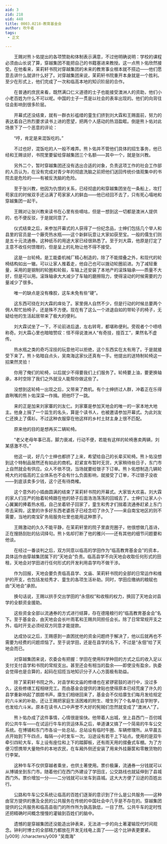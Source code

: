 ```yaml
---
aid: 3
zid: 218
uid: 448
title: 0003.0218-教育基金会
author: 吹牛者
tags: 
 - 正文

---
```




　　王赐对熊卜佑提出的各项赞助和体制表示满意，不过他明确说明：学校的课程必须由山长说了算，穿越集团不能把自己的书籍塞进来教授。这一点熊卜佑欣然接受。在他看来，茉莉轩书院对穿越集团的未来的教育事业根本就不搭边——他们愿意去讲什么就讲什么好了。对穿越集团来说，茉莉轩书院重开本身就是一个胜利。至少在形式上，他们完成了一次和临高本地的知识阶层的合作。

　　在普通的庶民来看，既然满口仁义道德的士子也能接受澳洲人的资助，他们小小老百姓为什么不可以呢。中国的士子一贯是以社会的表率出现的。他们的向背往往会影响到很多阶层。

　　开幕式还没结束，就有一群衣衫褴缕的童生们挤到刘大霖和王赐面前，努力的表达着自己热烈要求读书上进的愿望，把两个人感动的热泪盈眶。倒是熊卜佑对此场景下了一个恶意的评论：

　　“哼，肯定是来混饭吃的。”

　　不过也好，混饭吃的人一般不难弄。熊卜佑并不管他们具体的招生事务，他已经和王赐谈好，书院里要留给穿越集团三个名额——其中一个，就是张兴教。

　　另外二个，暂时穿越集团还没有选出合适的对象，负责这项工作的社会工作部的人员认为，在没有完成对青少年的彻底洗脑之前把他们送回传统价值观集中的书院去是危险的——有被反洗脑的危险。

　　至于张兴教，他因为仇恨的关系，已经彻底的和穿越集团坐在一条船上，攻打苟家庄的时候双手还沾满了苟家家人的鲜血——他已经回不去了，只有死心塌地和穿越集团一起干。

　　王赐对让张兴教来读书在心里有些嘀咕，但是一想到这一切都是澳洲人提供的，也不便反驳，于是就同意了。

　　仪式结束之后，来参加开幕式的人获得了一份纪念品，士绅们包括几个举人和县里的官员是一个藤壳热水瓶——这个新鲜玩意让大家如获至宝。一般的儒生们则是五十元流通券。这种纸币的用途大家已经很熟悉了。至于刘大霖，他原是打定了主意不收任何馈赠的，但是呈上的礼物让他不得不接受。

　　这是一台轮椅。是工能委机械厂精心制造的，除了不能摺叠之外，和现代的轮椅结构如出一辙。可以让家人推着走，他自己也可以拨动轮圈前进。为了减轻重量，采用的是钢制的轮圈和轮毂，车轴上还安装了本地产的滚珠轴承——质量不大好，但是可以用。滚珠轴承大大减少了车轴的磨擦阻力，使得滚动的时候需要的力量减少了很多。

　　唯一的缺点是没有橡胶，这车未免有些“硬”。

　　这东西可挠在刘大霖的痒处了。家里佣人自然不少，但是行动的时候总要两个佣人帮忙抬椅子，还是殊不方便。现在有了这么一个进退自如的带轮子的椅子，无疑给他的生活起居带来了极大的便利。

　　刘大霖试坐了一下，不论前进后退，左右转弯，都堪称便利。旁观者个个啧啧称奇。刘大霖心里也暗暗赞叹：怪不得说澳洲人“有奇技，擅百工”，果然名不虚传。

　　热水瓶之类的奇巧淫技的玩意他可以拒绝，这个东西实在太有用了。于是就接受下来了。熊卜佑暗自点头，吴南海这家伙还真有一手。他提出的送特制轮椅这一招果然灵验！

　　你用了俺们的轮椅，以后就少不得要我们上们服务了。轮椅要上油，要更换轴承，本时空除了我们之外就没人能帮你做这些了。

　　没想到这轮椅一出现之后，又带来了商机。有个士绅挤过人群，冲着正在乐得直咧嘴的熊卜佑深深一作揖。把他吓了一跳。

　　来的正是加来刘家寨的刘友仁。刘家寨是参加天地会的唯一的一家本地大地主。他身上捐了一个监生的名头，算是个读书人，也被邀请参加开幕式。为此刘友仁还换上了儒衫。不过这种衣服穿在他这样的乡村土财主身上很不匹配。

　　原来他的目的是想再买二辆轮椅。

　　“老父老母年事已高，脚力衰减，行动不便，若能有这样的轮椅惠卖两辆，刘某感激不尽。”

　　他这一说，好几个士绅也都挤了上来，希望给自己的长辈买轮椅。熊卜佑没想到这个特制品居然还有如此的商机。赶紧宣布暂时无货，大家稍待些日子，东门市上自然就会有供应。众人不依不饶，当场就要给银子下订单。熊卜佑想制造几辆轮椅大约对临高的工业体系也不会有什么负面影响，就接受了订单，不过银子没收——到底该卖多少钱，这个还有待商榷。

　　这个意外的小插曲圆满的结束了茉莉轩书院的开幕式。大家皆大欢喜。刘大霖的家人们庄严的抬着轮椅跟在他的轿子后面浩浩荡荡的回城去了。士绅们让家人小心翼翼的捧着热水瓶，自己坐着轿子回家了，童生和秀才们揣着流通券赶紧上东门市去采购，这里的许多好东西老婆孩子已经念叨了许久了——来自南宝地区的则不需要，当地的南宝矿务局服务社里也能用这种票子。

　　王赐激动的久久不能平静，在茉莉轩里的院子里直兜圈子，他很想做几首诗，正在搜肠刮肚的拈词择句。熊卜佑却打断了他的雅兴——还有其他的细节问题要和他谈。

　　在经过一番谈判之后，双方同意以临高的学田作为“临高教育基金会”的资本，具体运作由穿越集团属下的“天地会”负责。临高县学不向天地会收取任何形式的田租，天地会对学田进行任何形式的开发利用县学均不做干涉。

　　作为回报，天地会要负责临高县学、文庙、茉莉轩书院的全部的日常运作和维护的开支，也包括发给秀才、童生的各项生活补助。同时，学田应缴纳的粮赋也由“天地会”承担。

　　换句话说，王赐以拱手交出学田的“永佃权”和收租的权力，换回了天地会对县学的全额资金援助。

　　这些资金全部以流通券的方式进行结算，存在德隆粮行的“临高教育基金会”名下。至于基金会，由天地会会长叶雨茗和王赐共同担任会长。除了日常常规开支之外，临时开支必须经双方同意才能提款。

　　达成协议之后，王赐感到一直困扰他的资金问题终于解决了，他以后就再也不需要为经费的问题烦恼了。至于说学田，还是在县学的名下，不过是“永佃”给了天地会而已。

　　对穿越集团来说，农委会有把握：学田在使用科学种田的方式之后的收入足以支付支付县学和书院的常规支出。甚至还会有相当的盈余——即使没有盈余，执委会觉得也是合算的，起码在招揽当地知识分子人心方面极有助益。

　　除了茉莉轩书院之外，对县学和文庙的修缮也在紧锣密鼓的进行中，没过多久，这些修缮工程相继完工。而由基金会提供的津贴也使得原本已经荒废了许久的县学重新响起了朗朗书声。廪生们相继回来了，基金会不仅给廪生们每月发给规定的六斗米的补助，还让王赐把家庭生活困难的附生、增生列了个名单在县学附学，也发给六斗米。原本在读书人口中声誉不大好的髡贼们忽然就变成了“澳洲人”了。

　　熊卜佑办成了这件事情，心情很是愉快。他带着人出城，坐上县西门－百仞城的公共牛车——在试运行牛车的货运体系之后，单道谦又搞了一个简易的牛车公交系统。在博铺和东门市各设一处总站，总站设有临时牛圈、车辆修理所。从早晨五点开始到下午四点，每隔一小时发车一次。沿途设有若干上下站点。使用的是双牛牵引四轮大车，车上设有座位和上下的踏脚板，还有雨天用的摺叠式车棚。为了方便习惯携带大量物件的本地农民，在车厢外侧还安装了用来外挂藤筐和零散货物的行李架。

　　这种牛车不仅供穿越者乘坐，也供土著使用。票价极廉，流通券一分钱就可以从博铺坐到东门市。随着他们在西门外建设了学田庄，公交路线也就延伸到了县城西门外。票价增加一分——二分钱就可以坐车到县城。这大大方便了沿途的百姓出行。

　　公路和牛车公交系统让临高的百姓们逐渐的意识到了什么是公共服务——这种由官方提供的惠及全民的公共服务在传统的中国社会中几乎是不存在的。穿越集团提供的公共服务和临高县衙门的所作所为孰高孰低，一目了然。公共牛车的定时性还把精确时间概念慢慢的灌输到百姓们的脑中。

　　遗憾的是穿越集团还没能造出钟表来，无法进一步的向土著灌输现代时间观念。钟利时博士的全部精力都放在开发无线电上面了——这个比钟表更要紧。
[y009]: /characters/y009 "吴南海"


